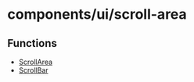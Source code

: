 # components/ui/scroll-area

## Functions

- [ScrollArea](functions/ScrollArea.md)
- [ScrollBar](functions/ScrollBar.md)
